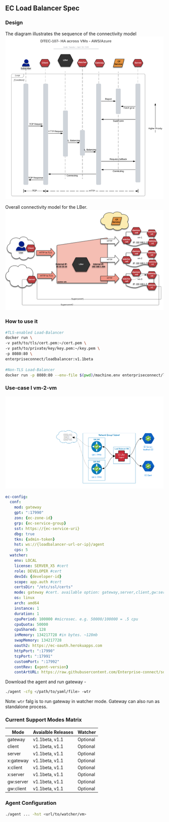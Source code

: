 ## EC Load Balancer Spec
### Design
The diagram illustrates the sequence of the connectivity model
![LB Seq. High Level](/doc/lb-sequence.png)


Overall connectivity model for the LBer.
![LB High Level](/doc/lb-model.png)



### How to use it
```sh
#TLS-enabled Load-Balancer
docker run \
-v path/to/tls/cert.pem:~/cert.pem \
-v path/to/private/key/key.pem:~/key.pem \
-p 8080:80 \
enterpriseconnect/loadbalancer:v1.1beta

#Non-TLS Load-Balancer
docker run -p 8080:80 --env-file $(pwd)/machine.env enterpriseconnect/loadbalancer:v1.1beta
```

### Use-case I vm-2-vm
![LB Usecase](/doc/lb-usecase.png)


```yaml
ec-config:
  conf:
    mod: gateway
    gpt: ":17990"
    zon: {ec-zone-id}
    grp: {ec-service-group}
    sst: https://{ec-service-uri}
    dbg: true
    tkn: {admin-token}
    hst: ws://{loadbalancer-url-or-ip}/agent
    cps: 5
  watcher:
    env: LOCAL
    license: SERVER_X5 #cert
    role: DEVELOPER #cert
    devId: {developer-id}
    scope: app.auth #cert
    certsDir: "/etc/ssl/certs"
    mode: gateway #cert. available option: gateway,server,client,gw:server,gw:client
    os: linux
    arch: amd64
    instance: 1
    duration: 1
    cpuPeriod: 100000 #microsec. e.g. 50000/100000 = .5 cpu
    cpuQuota: 50000
    cpuShared: 128
    inMemory: 134217728 #in bytes. ~128mb
    swapMemory: 134217728
    oauth2: https://ec-oauth.herokuapps.com
    httpPort: ":17990"
    tcpPort: ":17991"
    customPort: ":17992"
    contRev: {agent-version}
    contArtURL: https://raw.githubusercontent.com/Enterprise-connect/sdk/{{contRev}}/dist/agent/agent_linux_sys.tar.gz
```

Download the agent and run gateway - 
```sh
./agent -cfg </path/to/yaml/file> -wtr 
```

Note: ```wtr``` falg is to run gateway in watcher mode. Gateway can also run as standalone process.

### Current Support Modes Matrix
Mode | Avaialble Releases | Watcher
--- | --- | ---
gateway | v1.1beta, v1.1 | Optional
client | v1.1beta, v1.1 | Optional
server | v1.1beta, v1.1 | Optional 
x:gateway | v1.1beta, v1.1 | Optional 
x:client | v1.1beta, v1.1 | Optional
x:server | v1.1beta, v1.1 | Optional
gw:server | v1.1beta, v1.1 | Optional
gw:client | v1.1beta, v1.1 | Optional

### Agent Configuration
```sh
./agent ... -hst <url/to/watcher/vm>
```
